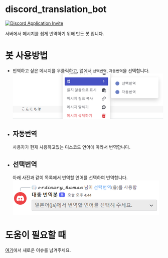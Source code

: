# discord_translation_bot

[![Discord Application Invite](https://img.shields.io/badge/Discord-5865F2?style=for-the-badge&logo=Discord&logoColor=white)](https://discord.com/oauth2/authorize?client_id=980743221648949288 "서버에 봇 추가하기")

서버에서 메시지를 쉽게 번역하기 위해 만든 봇 입니다.


# 봇 사용방법

- 번역하고 싶은 메시지를 우클릭하고, 앱에서 `선택번역`, `자동번역`을 선택합니다.
![1](assets/1.png)

- ## 자동번역

    사용자가 현재 사용하고있는 디스코드 언어에 따라서 번역합니다.


- ## 선택번역

    아래 사진과 같이 목록에서 번역할 언어를 선택하여 번역합니다.
    ![2](assets/2.png)


# 도움이 필요할 때

[여기](https://github.com/gudtldn/discord_translation_bot/issues)에서 새로운 이슈를 남겨주세요.
